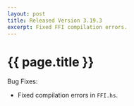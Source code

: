```yaml
--- 
layout: post
title: Released Version 3.19.3
excerpt: Fixed FFI compilation errors.
---
```

# {{ page.title }}

Bug Fixes:

- Fixed compilation errors in `FFI.hs`.
